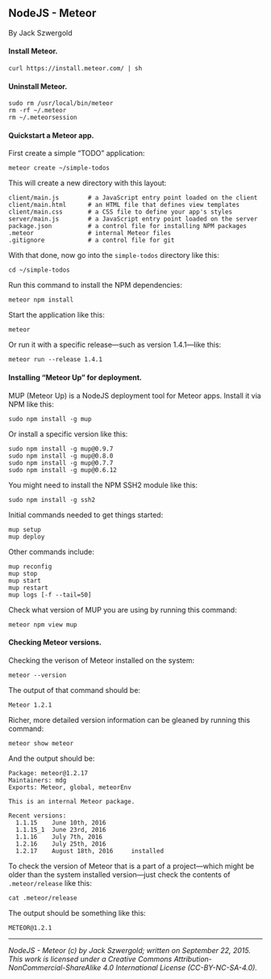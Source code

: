 ## NodeJS - Meteor

By Jack Szwergold

#### Install Meteor.

    curl https://install.meteor.com/ | sh

#### Uninstall Meteor.

    sudo rm /usr/local/bin/meteor
    rm -rf ~/.meteor
    rm ~/.meteorsession

#### Quickstart a Meteor app.

First create a simple “TODO” application:

	meteor create ~/simple-todos

This will create a new directory with this layout:

	client/main.js        # a JavaScript entry point loaded on the client
	client/main.html      # an HTML file that defines view templates
	client/main.css       # a CSS file to define your app's styles
	server/main.js        # a JavaScript entry point loaded on the server
	package.json          # a control file for installing NPM packages
	.meteor               # internal Meteor files
	.gitignore            # a control file for git

With that done, now go into the `simple-todos` directory like this:

    cd ~/simple-todos

Run this command to install the NPM dependencies:

    meteor npm install

Start the application like this:

    meteor

Or run it with a specific release—such as version 1.4.1—like this:

    meteor run --release 1.4.1

#### Installing “Meteor Up” for deployment.

MUP (Meteor Up) is a NodeJS deployment tool for Meteor apps. Install it via NPM like this:

    sudo npm install -g mup

Or install a specific version like this:

    sudo npm install -g mup@0.9.7
    sudo npm install -g mup@0.8.0
    sudo npm install -g mup@0.7.7
    sudo npm install -g mup@0.6.12

You might need to install the NPM SSH2 module like this:

    sudo npm install -g ssh2

Initial commands needed to get things started:

    mup setup
    mup deploy

Other commands include:

    mup reconfig
    mup stop
    mup start
    mup restart
    mup logs [-f --tail=50]

Check what version of MUP you are using by running this command:

    meteor npm view mup

#### Checking Meteor versions.

Checking the verison of Meteor installed on the system:

    meteor --version

The output of that command should be:

    Meteor 1.2.1

Richer, more detailed version information can be gleaned by running this command:

    meteor show meteor

And the output should be:

	Package: meteor@1.2.17                        
	Maintainers: mdg                              
	Exports: Meteor, global, meteorEnv            
	                                              
	This is an internal Meteor package.           
	                                              
	Recent versions:                              
	  1.1.15    June 10th, 2016                   
	  1.1.15_1  June 23rd, 2016
	  1.1.16    July 7th, 2016
	  1.2.16    July 25th, 2016
	  1.2.17    August 18th, 2016     installed

To check the version of Meteor that is a part of a project—which might be older than the system installed version—just check the contents of `.meteor/release` like this:

    cat .meteor/release

The output should be something like this:

    METEOR@1.2.1

***

*NodeJS - Meteor (c) by Jack Szwergold; written on September 22, 2015. This work is licensed under a Creative Commons Attribution-NonCommercial-ShareAlike 4.0 International License (CC-BY-NC-SA-4.0).*